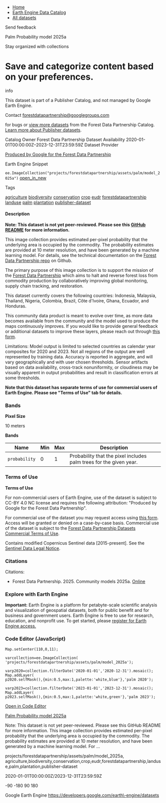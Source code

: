 



* [Home](https://developers.google.com/)
* [Earth Engine Data Catalog](https://developers.google.com/earth-engine/datasets)
* [All datasets](https://developers.google.com/earth-engine/datasets/catalog)





 
 
 Send feedback
 
 

Palm Probability model 2025a


 
 Stay organized with collections
 

 
 Save and categorize content based on your preferences.
==============================================================================================================================









info


 This dataset is part of a Publisher Catalog, and not managed by Google Earth Engine.
 
 Contact forestdatapartnership@googlegroups.com
 
 for bugs or [view more datasets](https://developers.google.com/earth-engine/datasets/publisher/forestdatapartnership)
 from the Forest Data Partnership Catalog. [Learn more about Publisher datasets](/earth-engine/datasets/publisher).
 






Catalog Owner
Forest Data Partnership
Dataset Availability
2020\-01\-01T00:00:00Z–2023\-12\-31T23:59:59Z
Dataset Provider


[Produced by Google for the Forest Data Partnership](https://www.forestdatapartnership.org/)



Earth Engine Snippet


`ee.ImageCollection("projects/forestdatapartnership/assets/palm/model_2025a")` 
[open\_in\_new](https://code.earthengine.google.com/?scriptPath=Examples:Datasets/forestdatapartnership/projects_forestdatapartnership_assets_palm_model_2025a)





Tags


[agriculture](/earth-engine/datasets/tags/agriculture)
[biodiversity](/earth-engine/datasets/tags/biodiversity)
[conservation](/earth-engine/datasets/tags/conservation)
[crop](/earth-engine/datasets/tags/crop)
[eudr](/earth-engine/datasets/tags/eudr)
[forestdatapartnership](/earth-engine/datasets/tags/forestdatapartnership)
[landuse](/earth-engine/datasets/tags/landuse)
[palm](/earth-engine/datasets/tags/palm)
[plantation](/earth-engine/datasets/tags/plantation)
[publisher\-dataset](/earth-engine/datasets/tags/publisher-dataset)








#### Description



**Note: This dataset is not yet peer\-reviewed. Please see this
[GitHub README](https://github.com/google/forest-data-partnership/tree/main/models)
for more information.**


This image collection provides estimated per\-pixel probability that the
underlying area is occupied by the commodity. The probability estimates are
provided at 10 meter resolution, and have been generated by a machine
learning model. For details, see the technical documentation on the
[Forest Data Partnership repo](https://github.com/google/forest-data-partnership/tree/main)
on Github.


The primary purpose of this image collection is to support the mission of
the [Forest Data Partnership](https://www.forestdatapartnership.org/) which
aims to halt and reverse forest loss from commodity production by
collaboratively improving global monitoring, supply chain tracking, and
restoration.


This dataset currently covers the following countries: Indonesia, Malaysia,
Thailand, Nigeria, Colombia, Brazil, Côte d'Ivoire, Ghana, Ecuador, and
Honduras.


This community data product is meant to evolve over time, as more data
becomes available from the community and the model used to produce the maps
continuously improves. If you would like to provide general feedback or
additional datasets to improve these layers, please reach out through
[this form](https://goo.gle/fdap-data).


Limitations: Model output is limited to selected countries as calendar year
composites for 2020 and 2023\. Not all regions of the output are well
represented by training data. Accuracy is reported in aggregate, and will
vary geographically and with user chosen thresholds. Sensor artifacts based
on data availability, cross\-track nonuniformity, or cloudiness may be
visually apparent in output probabilities and result in classification
errors at some thresholds.


**Note that this dataset has separate terms of use for commercial users of
Earth Engine. Please see "Terms of Use" tab for details.**





### Bands



**Pixel Size**
  
10 meters



**Bands**




| Name | Min | Max | Description |
| --- | --- | --- | --- |
| `probability` | 0 | 1 | Probability that the pixel includes palm trees for the given year. |




### Terms of Use


**Terms of Use**


For non\-commercial users of Earth Engine, use of the dataset is subject to
CC\-BY 4\.0 NC license and requires the following attribution:
"Produced by Google for the Forest Data Partnership".


For commercial use of the dataset you may request access using
[this form](https://docs.google.com/forms/d/e/1FAIpQLSe7L3eh6t2JIPqEtAQwXwY7ZmW52v8W5vrIi4QN_XYgTNJZLw/viewform?resourcekey=0-db8WFCPwr2AZRhnrnH2SFg).
Access will be granted or denied on a case\-by\-case basis. Commercial use of
the dataset is subject to the [Forest Data Partnership Datasets Commercial
Terms of Use](https://services.google.com/fh/files/misc/forest_data_partnership_datasets_commerical_terms_of_use.pdf).


Contains modified Copernicus Sentinel data \[2015\-present]. See the
[Sentinel Data Legal Notice](https://sentinels.copernicus.eu/documents/247904/690755/Sentinel_Data_Legal_Notice).




### Citations



Citations:
* Forest Data Partnership. 2025\. Community models 2025a. [Online](https://github.com/google/forest-data-partnership/tree/main/models/README.md)





### Explore with Earth Engine


**Important:** 
 Earth Engine is a platform for petabyte\-scale scientific analysis and visualization of
 geospatial datasets, both for public benefit and for business and government users.
 Earth Engine is free to use for research, education, and nonprofit use. To get started, please
 [register for Earth Engine access.](https://console.cloud.google.com/earth-engine)



### Code Editor (JavaScript)



```
Map.setCenter(110,0,11);

varcollection=ee.ImageCollection(
'projects/forestdatapartnership/assets/palm/model_2025a');

varp2020=collection.filterDate('2020-01-01','2020-12-31').mosaic();
Map.addLayer(
p2020.selfMask(),{min:0.5,max:1,palette:'white,blue'},'palm 2020');

varp2023=collection.filterDate('2023-01-01','2023-12-31').mosaic();
Map.addLayer(
p2023.selfMask(),{min:0.5,max:1,palette:'white,green'},'palm 2023');
```



[Open in Code Editor](https://code.earthengine.google.com/?scriptPath=Examples:Datasets/forestdatapartnership/projects_forestdatapartnership_assets_palm_model_2025a)


[Palm Probability model 2025a](/earth-engine/datasets/catalog/projects_forestdatapartnership_assets_palm_model_2025a)

Note: This dataset is not yet peer\-reviewed. Please see this GitHub README for more information. This image collection provides estimated per\-pixel probability that the underlying area is occupied by the commodity. The probability estimates are provided at 10 meter resolution, and have been generated by a machine learning model. For …

 projects/forestdatapartnership/assets/palm/model\_2025a,
 agriculture,biodiversity,conservation,crop,eudr,forestdatapartnership,landuse,palm,plantation,publisher\-dataset

2020\-01\-01T00:00:00Z/2023\-12\-31T23:59:59Z



 \-90 \-180 90 180
 



Google Earth Engine
https://developers.google.com/earth\-engine/datasets








